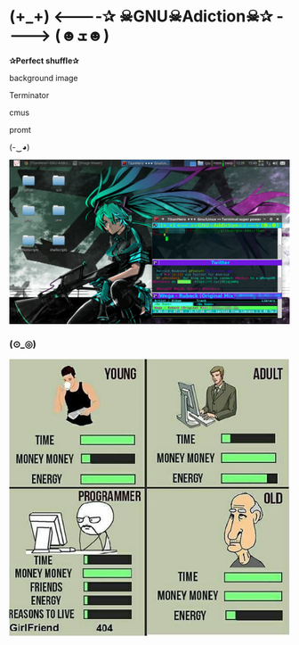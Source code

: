 # (+_+) <----✰ ☠GNU☠Adiction☠✰ ----> (☻ܫ☻)
 
 **✰Perfect shuffle✰**

background image 

Terminator

cmus

promt

(-‿◕)


![screenshotdesk](desktop_screenshots/addiction.png)

### (⊙_◎) 

![imagefunny](images/pro.jpg)
